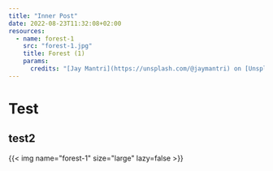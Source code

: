 ```yaml
---
title: "Inner Post"
date: 2022-08-23T11:32:08+02:00
resources:
  - name: forest-1
    src: "forest-1.jpg"
    title: Forest (1)
    params:
      credits: "[Jay Mantri](https://unsplash.com/@jaymantri) on [Unsplash](https://unsplash.com/s/photos/forest)"
---
```


# Test
## test2

{{< img name="forest-1" size="large" lazy=false >}}
